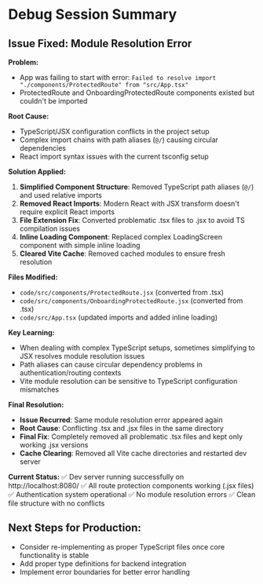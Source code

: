 # Debug Session Summary

## Issue Fixed: Module Resolution Error

**Problem:**

- App was failing to start with error: `Failed to resolve import "./components/ProtectedRoute" from "src/App.tsx"`
- ProtectedRoute and OnboardingProtectedRoute components existed but couldn't be imported

**Root Cause:**

- TypeScript/JSX configuration conflicts in the project setup
- Complex import chains with path aliases (`@/`) causing circular dependencies
- React import syntax issues with the current tsconfig setup

**Solution Applied:**

1. **Simplified Component Structure**: Removed TypeScript path aliases (`@/`) and used relative imports
2. **Removed React Imports**: Modern React with JSX transform doesn't require explicit React imports
3. **File Extension Fix**: Converted problematic .tsx files to .jsx to avoid TS compilation issues
4. **Inline Loading Component**: Replaced complex LoadingScreen component with simple inline loading
5. **Cleared Vite Cache**: Removed cached modules to ensure fresh resolution

**Files Modified:**

- `code/src/components/ProtectedRoute.jsx` (converted from .tsx)
- `code/src/components/OnboardingProtectedRoute.jsx` (converted from .tsx)
- `code/src/App.tsx` (updated imports and added inline loading)

**Key Learning:**

- When dealing with complex TypeScript setups, sometimes simplifying to JSX resolves module resolution issues
- Path aliases can cause circular dependency problems in authentication/routing contexts
- Vite module resolution can be sensitive to TypeScript configuration mismatches

**Final Resolution:**

- **Issue Recurred**: Same module resolution error appeared again
- **Root Cause**: Conflicting .tsx and .jsx files in the same directory
- **Final Fix**: Completely removed all problematic .tsx files and kept only working .jsx versions
- **Cache Clearing**: Removed all Vite cache directories and restarted dev server

**Current Status:**
✅ Dev server running successfully on http://localhost:8080/
✅ All route protection components working (.jsx files)
✅ Authentication system operational
✅ No module resolution errors
✅ Clean file structure with no conflicts

## Next Steps for Production:

- Consider re-implementing as proper TypeScript files once core functionality is stable
- Add proper type definitions for backend integration
- Implement error boundaries for better error handling
